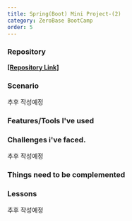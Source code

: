```yaml
---
title: Spring(Boot) Mini Project-(2)
category: ZeroBase BootCamp
order: 5
---
```

### Repository

[**[Repository Link]**](https://github.com/HyunsooZo/AccManageSys.git)

### Scenario

추후 작성예정

### Features/Tools I've used

<div class="content-box">

</div>

### Challenges i've faced.

추후 작성예정

### Things need to be complemented

### Lessons

추후 작성예정
